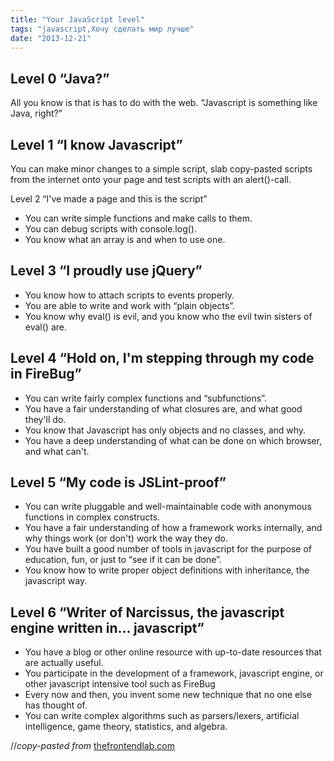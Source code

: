 ```yaml
---
title: "Your JavaScript level"
tags: "javascript,Хочу сделать мир лучше"
date: "2013-12-21"
---
```


## Level 0 “Java?”

All you know is that is has to do with the web. “Javascript is something like Java, right?”

## Level 1 “I know Javascript”

You can make minor changes to a simple script, slab copy-pasted scripts from the internet onto your page and test scripts with an alert()-call.

Level 2 “I've made a page and this is the script”

- You can write simple functions and make calls to them.
- You can debug scripts with console.log().
- You know what an array is and when to use one.

## Level 3 “I proudly use jQuery”

- You know how to attach scripts to events properly.
- You are able to write and work with “plain objects”.
- You know why eval() is evil, and you know who the evil twin sisters of eval() are.

## Level 4 “Hold on, I'm stepping through my code in FireBug”

- You can write fairly complex functions and “subfunctions”.
- You have a fair understanding of what closures are, and what good they'll do.
- You know that Javascript has only objects and no classes, and why.
- You have a deep understanding of what can be done on which browser, and what can't.

## Level 5 “My code is JSLint-proof”

- You can write pluggable and well-maintainable code with anonymous functions in complex constructs.
- You have a fair understanding of how a framework works internally, and why things work (or don't) work the way they do.
- You have built a good number of tools in javascript for the purpose of education, fun, or just to “see if it can be done”.
- You know how to write proper object definitions with inheritance, the javascript way.

## Level 6 “Writer of Narcissus, the javascript engine written in... javascript”

- You have a blog or other online resource with up-to-date resources that are actually useful.
- You participate in the development of a framework, javascript engine, or other javascript intensive tool such as FireBug
- Every now and then, you invent some new technique that no one else has thought of.
- You can write complex algorithms such as parsers/lexers, artificial intelligence, game theory, statistics, and algebra.

//_copy-pasted from_ [thefrontendlab.com](https://thefrontendlab.com)
